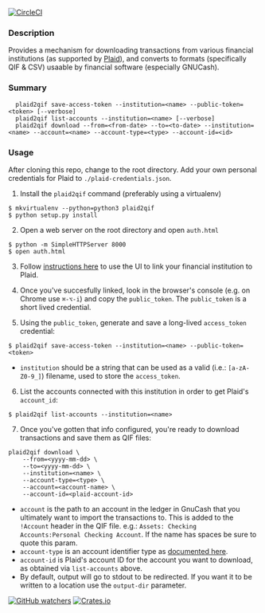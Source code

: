 [![CircleCI](https://img.shields.io/circleci/project/github/ebridges/plaid2qif.svg?style=flat-square)](https://circleci.com/gh/ebridges/plaid2qif)

### Description

Provides a mechanism for downloading transactions from various financial institutions (as supported by [Plaid](https://www.plaid.com)), and converts to formats (specifically QIF & CSV) usaable by financial software (especially GNUCash).

### Summary

```
  plaid2qif save-access-token --institution=<name> --public-token=<token> [--verbose]
  plaid2qif list-accounts --institution=<name> [--verbose]
  plaid2qif download --from=<from-date> --to=<to-date> --institution=<name> --account=<name> --account-type=<type> --account-id=<id> 
```

### Usage

After cloning this repo, change to the root directory.  Add your own personal credentials for Plaid to `./plaid-credentials.json`.

1. Install the `plaid2qif` command (preferably using a virtualenv)

```
$ mkvirtualenv --python=python3 plaid2qif
$ python setup.py install
```

2. Open a web server on the root directory and open `auth.html`

```
$ python -m SimpleHTTPServer 8000
$ open auth.html
```

3. Follow [instructions here](https://plaid.com/docs/quickstart/#creating-items-with-link-and-the-api) to use the UI to link your financial institution to Plaid.

4. Once you've succesfully linked, look in the browser's console (e.g. on Chrome use `⌘-⌥-i`) and copy the `public_token`.  The `public_token` is a short lived credential.

5. Using the `public_token`, generate and save a long-lived `access_token` credential:

```
$ plaid2qif save-access-token --institution=<name> --public-token=<token>
```

  * `institution` should be a string that can be used as a valid (i.e.: `[a-zA-Z0-9_]`) filename, used to store the `access_token`.

6. List the accounts connected with this institution in order to get Plaid's `account_id`:

```
$ plaid2qif list-accounts --institution=<name>
```

7. Once you've gotten that info configured, you're ready to download transactions and save them as QIF files:

```
plaid2qif download \
    --from=<yyyy-mm-dd> \
    --to=<yyyy-mm-dd> \
    --institution=<name> \
    --account-type=<type> \
    --account=<account-name> \
    --account-id=<plaid-account-id>
```

  * `account` is the path to an account in the ledger in GnuCash that you ultimately want to import the transactions to.  This is added to the `!Account` header in the QIF file.  e.g.: `Assets: Checking Accounts:Personal Checking Account`.  If the name has spaces be sure to quote this param.
  * `account-type` is an account identifier type as [documented here](https://github.com/Gnucash/gnucash/blob/master/src/import-export/qif-imp/file-format.txt#L23).
  * `account-id` is Plaid's account ID for the account you want to download, as obtained via `list-accounts` above.
  * By default, output will go to stdout to be redirected.  If you want it to be written to a location use the `output-dir` parameter.

[![GitHub watchers](https://img.shields.io/github/watchers/badges/shields.svg?style=social&label=Watch&style=flat-square)]()
[![Crates.io](https://img.shields.io/crates/l/rustc-serialize.svg?style=flat-square)]()
